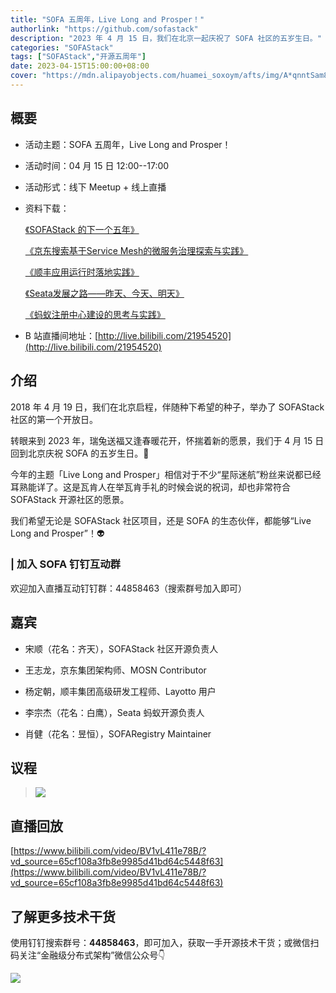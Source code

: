 ```yaml
---
title: "SOFA 五周年，Live Long and Prosper！"
authorlink: "https://github.com/sofastack"
description: "2023 年 4 月 15 日，我们在北京一起庆祝了 SOFA 社区的五岁生日。"
categories: "SOFAStack"
tags: ["SOFAStack","开源五周年"]
date: 2023-04-15T15:00:00+08:00
cover: "https://mdn.alipayobjects.com/huamei_soxoym/afts/img/A*qnntSam867oAAAAAAAAAAAAADrGAAQ/original"
---
```


## 概要

- 活动主题：SOFA 五周年，Live Long and Prosper！

- 活动时间：04 月 15 日 12:00--17:00

- 活动形式：线下 Meetup + 线上直播

- 资料下载：

  [《SOFAStack 的下一个五年》](https://mdn.alipayobjects.com/huamei_soxoym/afts/file/A*mIlUTZ-iot4AAAAAAAAAAAAADrGAAQ/%E8%AE%AE%E9%A2%98%E4%B8%80%20%E5%AE%8B%E9%A1%BASOFAStack%20%E7%9A%84%E4%B8%8B%E4%B8%80%E4%B8%AA%E4%BA%94%E5%B9%B4%200411.pdf)

  [《京东搜索基于Service Mesh的微服务治理探索与实践》](https://mdn.alipayobjects.com/huamei_soxoym/afts/file/A*WTt0QINQx-AAAAAAAAAAAAAADrGAAQ/%E8%AE%AE%E9%A2%98%E4%BA%8C%20%E7%8E%8B%E5%BF%97%E9%BE%99%20%E4%BA%AC%E4%B8%9C%E6%90%9C%E7%B4%A2%E5%9F%BA%E4%BA%8EService%20Mesh%E7%9A%84%E5%BE%AE%E6%9C%8D%E5%8A%A1%E6%B2%BB%E7%90%86%E6%8E%A2%E7%B4%A2%E4%B8%8E%E5%AE%9E%E8%B7%B5%E2%80%94%E2%80%94latest.pdf)

  [《顺丰应用运行时落地实践》](https://mdn.alipayobjects.com/huamei_soxoym/afts/file/A*hwzsSrlrdrgAAAAAAAAAAAAADrGAAQ/%E8%AE%AE%E9%A2%98%E4%B8%89%20%E6%9D%A8%E5%AE%9A%E6%9C%9D%20%E9%A1%BA%E4%B8%B0%E5%BA%94%E7%94%A8%E8%BF%90%E8%A1%8C%E6%97%B6%E8%90%BD%E5%9C%B0%E5%AE%9E%E8%B7%B50412.pdf)

  [《Seata发展之路——昨天、今天、明天》](https://mdn.alipayobjects.com/huamei_soxoym/afts/file/A*9GHZS7VIm2YAAAAAAAAAAAAADrGAAQ/%E8%AE%AE%E9%A2%98%E5%9B%9B%20%E6%9D%8E%E5%AE%97%E6%9D%B0%20Seata%E5%8F%91%E5%B1%95%E4%B9%8B%E8%B7%AF%E2%80%94%E2%80%94%E6%98%A8%E5%A4%A9%E3%80%81%E4%BB%8A%E5%A4%A9%E3%80%81%E6%98%8E%E5%A4%A90406.pdf)

  [《蚂蚁注册中心建设的思考与实践》](https://mdn.alipayobjects.com/huamei_soxoym/afts/file/A*QKJPS5QRlscAAAAAAAAAAAAADrGAAQ/%E8%AE%AE%E9%A2%98%E4%BA%94%20%E8%82%96%E5%81%A5%20SOFARegistry%E5%88%86%E4%BA%AB0406.pdf)

- B 站直播间地址：[http://live.bilibili.com/21954520](http://live.bilibili.com/21954520)

## 介绍

2018 年 4 月 19 日，我们在北京启程，伴随种下希望的种子，举办了 SOFAStack 社区的第一个开放日。

转眼来到 2023 年，瑞兔送福又逢春暖花开，怀揣着新的愿景，我们于 4 月 15 日回到北京庆祝 SOFA 的五岁生日。🎂

今年的主题「Live Long and Prosper」相信对于不少“星际迷航”粉丝来说都已经耳熟能详了。这是瓦肯人在举瓦肯手礼的时候会说的祝词，却也非常符合 SOFAStack 开源社区的愿景。

我们希望无论是 SOFAStack 社区项目，还是 SOFA 的生态伙伴，都能够“Live Long and Prosper”！👽

### | 加入 SOFA 钉钉互动群

欢迎加入直播互动钉钉群：44858463（搜索群号加入即可）

## 嘉宾

- 宋顺（花名：齐天），SOFAStack 社区开源负责人

- 王志龙，京东集团架构师、MOSN Contributor

- 杨定朝，顺丰集团高级研发工程师、Layotto 用户

- 李宗杰（花名：白鹰），Seata 蚂蚁开源负责人

- 肖健（花名：昱恒），SOFARegistry Maintainer

## 议程

>![](https://mdn.alipayobjects.com/huamei_soxoym/afts/img/A*ufkZQJRyOdQAAAAAAAAAAAAADrGAAQ/original)

## 直播回放

[https://www.bilibili.com/video/BV1vL411e78B/?vd_source=65cf108a3fb8e9985d41bd64c5448f63](https://www.bilibili.com/video/BV1vL411e78B/?vd_source=65cf108a3fb8e9985d41bd64c5448f63)

## 了解更多技术干货

使用钉钉搜索群号：**44858463**，即可加入，获取一手开源技术干货；或微信扫码关注“金融级分布式架构”微信公众号👇

![](https://mdn.alipayobjects.com/huamei_soxoym/afts/img/A*z5pETpfsQPIAAAAAAAAAAAAADrGAAQ/original)
